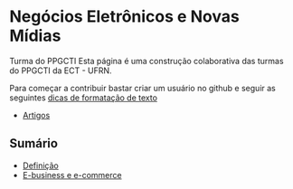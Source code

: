 # Negócios Eletrônicos e Novas Mídias
Turma do PPGCTI
Esta página é uma construção colaborativa das turmas do PPGCTI da ECT - UFRN.

Para começar a contribuir bastar criar um usuário no github e seguir as seguintes [dicas de formatação de texto](https://guides.github.com/features/mastering-markdown/)

* [Artigos](artigos/inicio.md)

## Sumário

- [Definição](definição.md)
- [E-business e e-commerce](ebusinessecommerce.md)



